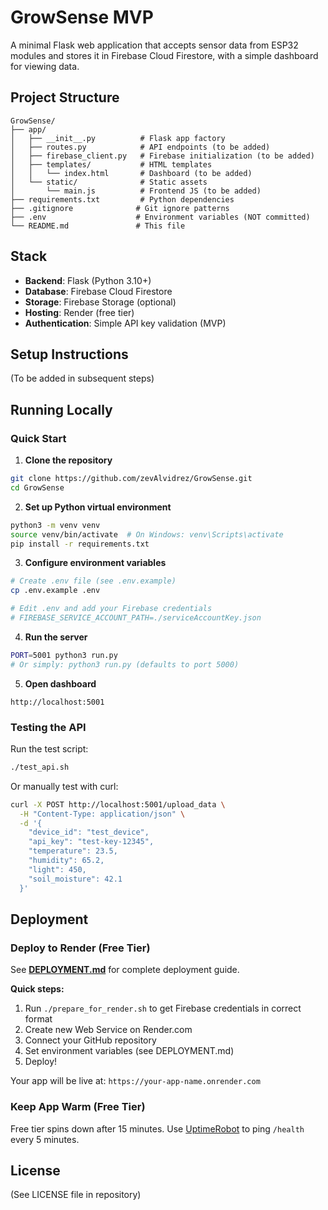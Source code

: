 # GrowSense MVP

A minimal Flask web application that accepts sensor data from ESP32 modules and stores it in Firebase Cloud Firestore, with a simple dashboard for viewing data.

## Project Structure

```
GrowSense/
├── app/
│   ├── __init__.py          # Flask app factory
│   ├── routes.py            # API endpoints (to be added)
│   ├── firebase_client.py   # Firebase initialization (to be added)
│   ├── templates/           # HTML templates
│   │   └── index.html       # Dashboard (to be added)
│   └── static/              # Static assets
│       └── main.js          # Frontend JS (to be added)
├── requirements.txt         # Python dependencies
├── .gitignore              # Git ignore patterns
├── .env                    # Environment variables (NOT committed)
└── README.md               # This file
```

## Stack

- **Backend**: Flask (Python 3.10+)
- **Database**: Firebase Cloud Firestore
- **Storage**: Firebase Storage (optional)
- **Hosting**: Render (free tier)
- **Authentication**: Simple API key validation (MVP)

## Setup Instructions

(To be added in subsequent steps)

## Running Locally

### Quick Start

1. **Clone the repository**
```bash
git clone https://github.com/zevAlvidrez/GrowSense.git
cd GrowSense
```

2. **Set up Python virtual environment**
```bash
python3 -m venv venv
source venv/bin/activate  # On Windows: venv\Scripts\activate
pip install -r requirements.txt
```

3. **Configure environment variables**
```bash
# Create .env file (see .env.example)
cp .env.example .env

# Edit .env and add your Firebase credentials
# FIREBASE_SERVICE_ACCOUNT_PATH=./serviceAccountKey.json
```

4. **Run the server**
```bash
PORT=5001 python3 run.py
# Or simply: python3 run.py (defaults to port 5000)
```

5. **Open dashboard**
```
http://localhost:5001
```

### Testing the API

Run the test script:
```bash
./test_api.sh
```

Or manually test with curl:
```bash
curl -X POST http://localhost:5001/upload_data \
  -H "Content-Type: application/json" \
  -d '{
    "device_id": "test_device",
    "api_key": "test-key-12345",
    "temperature": 23.5,
    "humidity": 65.2,
    "light": 450,
    "soil_moisture": 42.1
  }'
```

## Deployment

### Deploy to Render (Free Tier)

See **[DEPLOYMENT.md](DEPLOYMENT.md)** for complete deployment guide.

**Quick steps:**
1. Run `./prepare_for_render.sh` to get Firebase credentials in correct format
2. Create new Web Service on Render.com
3. Connect your GitHub repository
4. Set environment variables (see DEPLOYMENT.md)
5. Deploy!

Your app will be live at: `https://your-app-name.onrender.com`

### Keep App Warm (Free Tier)

Free tier spins down after 15 minutes. Use [UptimeRobot](https://uptimerobot.com) to ping `/health` every 5 minutes.

## License

(See LICENSE file in repository)
